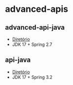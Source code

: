 # advanced-apis

## advanced-api-java

- [Diretório](./advanced-api-java/)
- JDK 17 + Spring 2.7

## api-java
- [Diretório](./api-java/)
- JDK 17 + Spring 3.2
